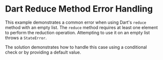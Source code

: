 # Dart Reduce Method Error Handling
This example demonstrates a common error when using Dart's `reduce` method with an empty list. The `reduce` method requires at least one element to perform the reduction operation. Attempting to use it on an empty list throws a `StateError`.

The solution demonstrates how to handle this case using a conditional check or by providing a default value. 